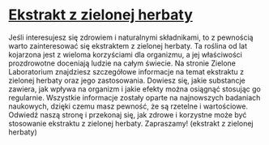 # [Ekstrakt z zielonej herbaty](https://zielonelaboratorium.pl/składniki/ekstrakt-z-zielonej-herbaty/)

Jeśli interesujesz się zdrowiem i naturalnymi składnikami, to z pewnością warto zainteresować się ekstraktem z zielonej herbaty. Ta roślina od lat kojarzona jest z wieloma korzyściami dla organizmu, a jej właściwości prozdrowotne doceniają ludzie na całym świecie. Na stronie Zielone Laboratorium znajdziesz szczegółowe informacje na temat ekstraktu z zielonej herbaty oraz jego zastosowania. Dowiesz się, jakie substancje zawiera, jak wpływa na organizm i jakie efekty można osiągnąć stosując go regularnie. Wszystkie informacje zostały oparte na najnowszych badaniach naukowych, dzięki czemu masz pewność, że są rzetelne i wartościowe. Odwiedź naszą stronę i przekonaj się, jak zdrowe i korzystne może być stosowanie ekstraktu z zielonej herbaty. Zapraszamy! (ekstrakt z zielonej herbaty)